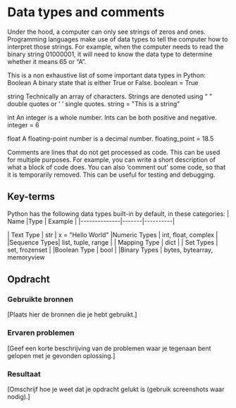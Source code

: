 # Data types and comments
Under the hood, a computer can only see strings of zeros and ones. Programming languages make use of data types to tell the computer how to interpret those strings.
For example, when the computer needs to read the binary string 01000001, it will need to know the data type to determine whether it means 65 or “A”.

This is a non exhaustive list of some important data types in Python:
Boolean
A binary state that is either True or False.
boolean = True

string
Technically an array of characters. Strings are denoted using “ ” double quotes or ‘ ’ single quotes.
string = "This is a string"

int
An integer is a whole number. Ints can be both positive and negative.
integer = 6

float
A floating-point number is a decimal number.
floating_point = 18.5


Comments are lines that do not get processed as code. This can be used for multiple purposes. For example, you can write a short description of what a block of code does. You can also ‘comment out’ some code, so that it is temporarily removed. This can be useful for testing and debugging.


## Key-terms
Python has the following data types built-in by default, in these categories:
| Name         |Type   | Example   |
|--------------|-------|----------|

| Text Type    | str   | x = "Hello World"
|Numeric Types | int, float, complex |
|Sequence Types| list, tuple, range |
| Mapping Type  | dict |
| Set Types     | set, frozenset |
|Boolean Type   | bool |
|Binary Types   | bytes, bytearray, memoryview

## Opdracht
### Gebruikte bronnen
[Plaats hier de bronnen die je hebt gebruikt.]

### Ervaren problemen
[Geef een korte beschrijving van de problemen waar je tegenaan bent gelopen met je gevonden oplossing.]

### Resultaat
[Omschrijf hoe je weet dat je opdracht gelukt is (gebruik screenshots waar nodig).]
